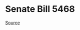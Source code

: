 # Senate Bill 5468

[Source](http://lawfilesext.leg.wa.gov/biennium/2021-22/Xml/Bills/Senate%20Bills/5468.xml)